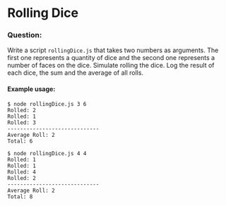 # Rolling Dice

### Question:

Write a script `rollingDice.js` that takes two numbers as arguments. The first one represents a quantity of dice and the second one represents a number of faces on the dice. Simulate rolling the dice. Log the result of each dice, the sum and the average of all rolls.

#### Example usage:

```
$ node rollingDice.js 3 6
Rolled: 2
Rolled: 1
Rolled: 3
-----------------------------
Average Roll: 2
Total: 6

$ node rollingDice.js 4 4
Rolled: 1
Rolled: 1
Rolled: 4
Rolled: 2
-----------------------------
Average Roll: 2
Total: 8

```
